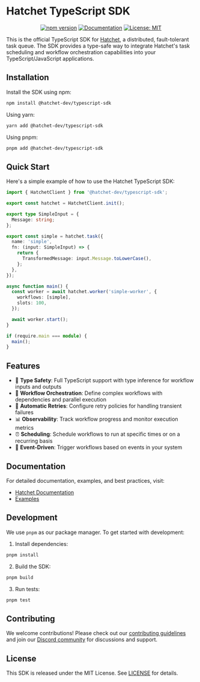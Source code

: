 # Hatchet TypeScript SDK

<div align="center">

[![npm version](https://badge.fury.io/js/@hatchet-dev%2Ftypescript-sdk.svg)](https://badge.fury.io/js/@hatchet-dev%2Ftypescript-sdk)
[![Documentation](https://img.shields.io/badge/docs-hatchet.run-blue)](https://docs.hatchet.run)
[![License: MIT](https://img.shields.io/badge/License-MIT-purple.svg)](https://opensource.org/licenses/MIT)

</div>

This is the official TypeScript SDK for [Hatchet](https://hatchet.run), a distributed, fault-tolerant task queue. The SDK provides a type-safe way to integrate Hatchet's task scheduling and workflow orchestration capabilities into your TypeScript/JavaScript applications.

## Installation

Install the SDK using npm:

```bash
npm install @hatchet-dev/typescript-sdk
```

Using yarn:

```bash
yarn add @hatchet-dev/typescript-sdk
```

Using pnpm:

```bash
pnpm add @hatchet-dev/typescript-sdk
```

## Quick Start

Here's a simple example of how to use the Hatchet TypeScript SDK:

```typescript
import { HatchetClient } from '@hatchet-dev/typescript-sdk';

export const hatchet = HatchetClient.init();

export type SimpleInput = {
  Message: string;
};

export const simple = hatchet.task({
  name: 'simple',
  fn: (input: SimpleInput) => {
    return {
      TransformedMessage: input.Message.toLowerCase(),
    };
  },
});

async function main() {
  const worker = await hatchet.worker('simple-worker', {
    workflows: [simple],
    slots: 100,
  });

  await worker.start();
}

if (require.main === module) {
  main();
}
```

## Features

- 📝 **Type Safety**: Full TypeScript support with type inference for workflow inputs and outputs
- 🔄 **Workflow Orchestration**: Define complex workflows with dependencies and parallel execution
- 🔁 **Automatic Retries**: Configure retry policies for handling transient failures
- 📊 **Observability**: Track workflow progress and monitor execution metrics
- ⏰ **Scheduling**: Schedule workflows to run at specific times or on a recurring basis
- 🔄 **Event-Driven**: Trigger workflows based on events in your system

## Documentation

For detailed documentation, examples, and best practices, visit:
- [Hatchet Documentation](https://docs.hatchet.run)
- [Examples](https://github.com/hatchet-dev/hatchet/tree/main/sdks/typescript/src/v1/examples)

## Development

We use `pnpm` as our package manager. To get started with development:

1. Install dependencies:
```bash
pnpm install
```

2. Build the SDK:
```bash
pnpm build
```

3. Run tests:
```bash
pnpm test
```

## Contributing

We welcome contributions! Please check out our [contributing guidelines](https://docs.hatchet.run/contributing) and join our [Discord community](https://hatchet.run/discord) for discussions and support.

## License

This SDK is released under the MIT License. See [LICENSE](https://github.com/hatchet-dev/hatchet/blob/main/LICENSE) for details.
